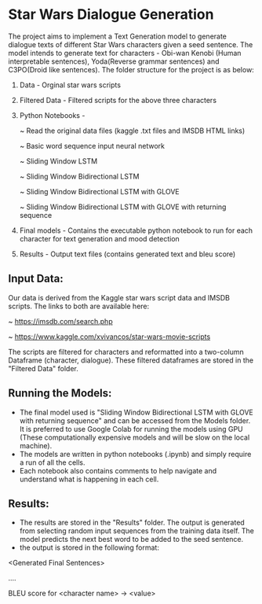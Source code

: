 # Star Wars Dialogue Generation

The project aims to implement a Text Generation model to generate dialogue texts of different Star Wars characters given a seed sentence. The model intends to generate text for characters - Obi-wan Kenobi (Human interpretable sentences), Yoda(Reverse grammar sentences) and C3PO(Droid like sentences). The folder structure for the project is as below:

1. Data - Orginal star wars scripts
2. Filtered Data - Filtered scripts for the above three characters
3. Python Notebooks - 
                     
      ~ Read the original data files (kaggle .txt files and IMSDB HTML links)
      
      ~ Basic word sequence input neural network
                     
      ~ Sliding Window LSTM
                     
      ~ Sliding Window Bidirectional LSTM
                     
      ~ Sliding Window Bidirectional LSTM with GLOVE
                     
     ~ Sliding Window Bidirectional LSTM with GLOVE with returning sequence
     
4. Final models - Contains the executable python notebook to run for each character for text generation and mood detection
5. Results - Output text files (contains generated text and bleu score)

## Input Data:

Our data is derived from the Kaggle star wars script data and IMSDB scripts. The links to both are available here:

~ https://imsdb.com/search.php

~ https://www.kaggle.com/xvivancos/star-wars-movie-scripts

The scripts are filtered for characters and reformatted into a two-column Dataframe (character, dialogue). These filtered dataframes are stored in the "Filtered Data" folder.

## Running the Models:

- The final model used is "Sliding Window Bidirectional LSTM with GLOVE with returning sequence" and can be accessed from the Models folder. It is preferred to use Google Colab for running the models using GPU (These computationally expensive models and will be slow on the local machine). 
- The models are written in python notebooks (.ipynb) and simply require a run of all the cells.
- Each notebook also contains comments to help navigate and understand what is happening in each cell.

## Results:

- The results are stored in the "Results" folder. The output is generated from selecting random input sequences from the training data itself. The model predicts the next best word to be added to the seed sentence. 
- the output is stored in the following format:
  
\<Generated Final Sentences\>
  
 ....
 
BLEU score for \<character name\> \-\> \<value\>

  
  
